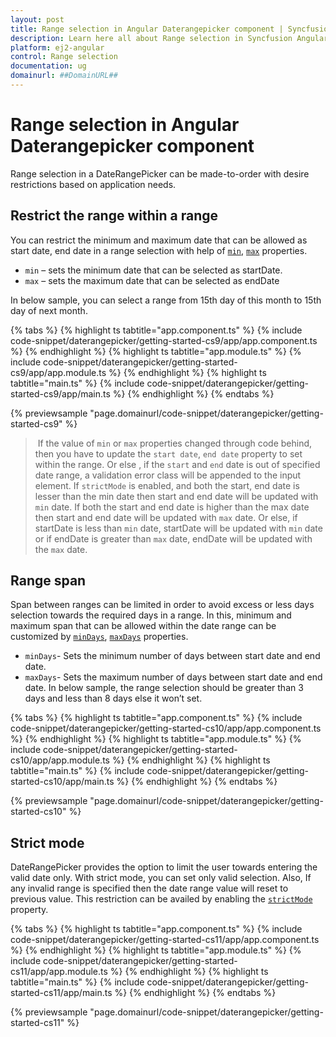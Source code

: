 ```yaml
---
layout: post
title: Range selection in Angular Daterangepicker component | Syncfusion
description: Learn here all about Range selection in Syncfusion Angular Daterangepicker component of Syncfusion Essential JS 2 and more.
platform: ej2-angular
control: Range selection 
documentation: ug
domainurl: ##DomainURL##
---
```


# Range selection in Angular Daterangepicker component

Range selection in a DateRangePicker can be made-to-order with desire restrictions based on application needs.

## Restrict the range within a range

You can restrict the minimum and maximum date that can be allowed as start date,
 end date in a range selection with help of [`min`](https://ej2.syncfusion.com/angular/documentation/api/daterangepicker#min),
 [`max`](https://ej2.syncfusion.com/angular/documentation/api/daterangepicker#max) properties.
* `min` – sets the minimum date that can be selected as startDate.
* `max` – sets the maximum date that can be selected as endDate

In below sample, you can select a range from 15th day of this month to 15th day of next month.

{% tabs %}
{% highlight ts tabtitle="app.component.ts" %}
{% include code-snippet/daterangepicker/getting-started-cs9/app/app.component.ts %}
{% endhighlight %}
{% highlight ts tabtitle="app.module.ts" %}
{% include code-snippet/daterangepicker/getting-started-cs9/app/app.module.ts %}
{% endhighlight %}
{% highlight ts tabtitle="main.ts" %}
{% include code-snippet/daterangepicker/getting-started-cs9/app/main.ts %}
{% endhighlight %}
{% endtabs %}
  
{% previewsample "page.domainurl/code-snippet/daterangepicker/getting-started-cs9" %}

> If the value of `min` or `max` properties
changed through code behind, then you have to
update the `start date`, `end date` property to set within the
range. Or else , if the `start` and `end` date is out of specified date range, a validation error class will be appended to the input element. If `strictMode` is enabled, and both the start, end date is lesser than the min date then start and end date will be updated with `min` date. If both the start and end date is higher than the max date then start and end date will be updated with `max` date. Or else, if startDate is less than `min` date, startDate will be updated with `min` date or if endDate is greater than `max` date, endDate will be updated with the `max` date.

## Range span

Span between ranges can be limited in order to avoid excess or less days selection towards the required days in a range.
In this, minimum and maximum span that can be allowed within the date range can be customized by [`minDays`](https://ej2.syncfusion.com/angular/documentation/api/daterangepicker#mindays-number),
 [`maxDays`](https://ej2.syncfusion.com/angular/documentation/api/daterangepicker#maxdays-number) properties.
* `minDays`- Sets the minimum number of days between start date and end date.
* `maxDays`- Sets the maximum number of days between start date and end date.
In below sample, the range selection should be greater than 3 days and less than 8 days else it won’t set.

{% tabs %}
{% highlight ts tabtitle="app.component.ts" %}
{% include code-snippet/daterangepicker/getting-started-cs10/app/app.component.ts %}
{% endhighlight %}
{% highlight ts tabtitle="app.module.ts" %}
{% include code-snippet/daterangepicker/getting-started-cs10/app/app.module.ts %}
{% endhighlight %}
{% highlight ts tabtitle="main.ts" %}
{% include code-snippet/daterangepicker/getting-started-cs10/app/main.ts %}
{% endhighlight %}
{% endtabs %}
  
{% previewsample "page.domainurl/code-snippet/daterangepicker/getting-started-cs10" %}

## Strict mode

DateRangePicker provides the option to limit the user towards entering the valid date only.
With strict mode, you can set only valid selection. Also, If any invalid range is
specified then the date range value will reset to previous value.
This restriction can be availed by enabling the [`strictMode`](https://ej2.syncfusion.com/angular/documentation/api/daterangepicker#strictmode) property.

{% tabs %}
{% highlight ts tabtitle="app.component.ts" %}
{% include code-snippet/daterangepicker/getting-started-cs11/app/app.component.ts %}
{% endhighlight %}
{% highlight ts tabtitle="app.module.ts" %}
{% include code-snippet/daterangepicker/getting-started-cs11/app/app.module.ts %}
{% endhighlight %}
{% highlight ts tabtitle="main.ts" %}
{% include code-snippet/daterangepicker/getting-started-cs11/app/main.ts %}
{% endhighlight %}
{% endtabs %}
  
{% previewsample "page.domainurl/code-snippet/daterangepicker/getting-started-cs11" %}
